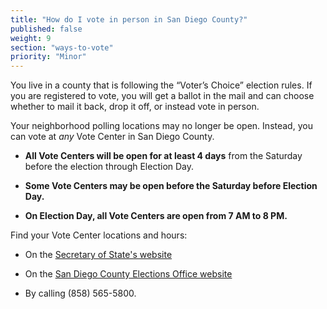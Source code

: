 ```yaml
---
title: "How do I vote in person in San Diego County?"
published: false
weight: 9
section: "ways-to-vote"
priority: "Minor"
---
```


You live in a county that is following the “Voter’s Choice” election rules. If you are registered to vote, you will get a ballot in the mail and can choose whether to mail it back, drop it off, or instead vote in person.

Your neighborhood polling locations may no longer be open. Instead, you can vote at *any* Vote Center in San Diego County.   

- **All Vote Centers will be open for at least 4 days** from the Saturday before the election through Election Day.

- **Some Vote Centers may be open before the Saturday before Election Day.**

- **On Election Day, all Vote Centers are open from 7 AM to 8 PM.**  

Find your Vote Center locations and hours:  

- On the [Secretary of State's website](https://caearlyvoting.sos.ca.gov/) 

- On the [San Diego County Elections Office website](https://www.sdvote.com/content/rov/en/elections/election_information2/vote-center-locations.html)   

- By calling (858) 565-5800.